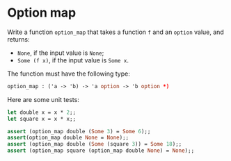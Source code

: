 # Option map

Write a function `option_map` that takes a function `f` and an `option` value, and returns: 
- `None`, if the input value is `None`;
- `Some (f x)`, if the input value is `Some x`.

The function must have the following type:
```ocaml
option_map : ('a -> 'b) -> 'a option -> 'b option *)
```

Here are some unit tests:
```ocaml
let double x = x * 2;;
let square x = x * x;;

assert (option_map double (Some 3) = Some 6);;
assert(option_map double None = None);;
assert (option_map double (Some (square 3)) = Some 18);;
assert (option_map square (option_map double None) = None);;
```